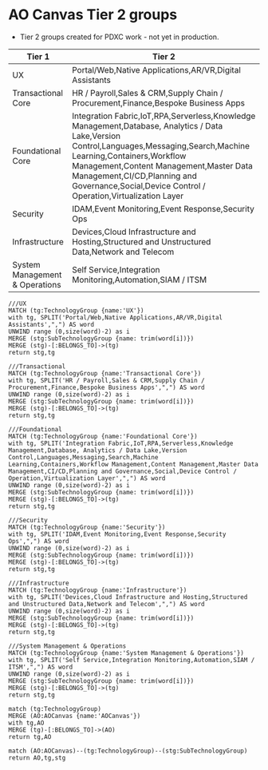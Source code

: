 # AO Canvas Tier 2 groups

- Tier 2 groups created for PDXC work - not yet in production.

|Tier 1|Tier 2|
|---|---|
|UX|Portal/Web,Native Applications,AR/VR,Digital Assistants
|Transactional Core|HR / Payroll,Sales & CRM,Supply Chain / Procurement,Finance,Bespoke Business Apps
|Foundational Core|Integration Fabric,IoT,RPA,Serverless,Knowledge Management,Database, Analytics / Data Lake,Version Control,Languages,Messaging,Search,Machine Learning,Containers,Workflow Management,Content Management,Master Data Management,CI/CD,Planning and Governance,Social,Device Control / Operation,Virtualization Layer
|Security|IDAM,Event Monitoring,Event Response,Security Ops
|Infrastructure|Devices,Cloud Infrastructure and Hosting,Structured and Unstructured Data,Network and Telecom
|System Management & Operations|Self Service,Integration Monitoring,Automation,SIAM / ITSM

~~~
///UX
MATCH (tg:TechnologyGroup {name:'UX'})
with tg, SPLIT('Portal/Web,Native Applications,AR/VR,Digital Assistants',",") AS word
UNWIND range (0,size(word)-2) as i 
MERGE (stg:SubTechnologyGroup {name: trim(word[i])}) 
MERGE (stg)-[:BELONGS_TO]->(tg)
return stg,tg
~~~

~~~
///Transactional
MATCH (tg:TechnologyGroup {name:'Transactional Core'})
with tg, SPLIT('HR / Payroll,Sales & CRM,Supply Chain / Procurement,Finance,Bespoke Business Apps',",") AS word
UNWIND range (0,size(word)-2) as i 
MERGE (stg:SubTechnologyGroup {name: trim(word[i])}) 
MERGE (stg)-[:BELONGS_TO]->(tg)
return stg,tg
~~~
~~~
///Foundational
MATCH (tg:TechnologyGroup {name:'Foundational Core'})
with tg, SPLIT('Integration Fabric,IoT,RPA,Serverless,Knowledge Management,Database, Analytics / Data Lake,Version Control,Languages,Messaging,Search,Machine Learning,Containers,Workflow Management,Content Management,Master Data Management,CI/CD,Planning and Governance,Social,Device Control / Operation,Virtualization Layer',",") AS word
UNWIND range (0,size(word)-2) as i 
MERGE (stg:SubTechnologyGroup {name: trim(word[i])}) 
MERGE (stg)-[:BELONGS_TO]->(tg)
return stg,tg
~~~
~~~
///Security
MATCH (tg:TechnologyGroup {name:'Security'})
with tg, SPLIT('IDAM,Event Monitoring,Event Response,Security Ops',",") AS word
UNWIND range (0,size(word)-2) as i 
MERGE (stg:SubTechnologyGroup {name: trim(word[i])}) 
MERGE (stg)-[:BELONGS_TO]->(tg)
return stg,tg
~~~
~~~
///Infrastructure
MATCH (tg:TechnologyGroup {name:'Infrastructure'})
with tg, SPLIT('Devices,Cloud Infrastructure and Hosting,Structured and Unstructured Data,Network and Telecom',",") AS word
UNWIND range (0,size(word)-2) as i 
MERGE (stg:SubTechnologyGroup {name: trim(word[i])}) 
MERGE (stg)-[:BELONGS_TO]->(tg)
return stg,tg
~~~
~~~
///System Management & Operations
MATCH (tg:TechnologyGroup {name:'System Management & Operations'})
with tg, SPLIT('Self Service,Integration Monitoring,Automation,SIAM / ITSM',",") AS word
UNWIND range (0,size(word)-2) as i 
MERGE (stg:SubTechnologyGroup {name: trim(word[i])}) 
MERGE (stg)-[:BELONGS_TO]->(tg)
return stg,tg
~~~
~~~
match (tg:TechnologyGroup)
MERGE (AO:AOCanvas {name:'AOCanvas'})
with tg,AO
MERGE (tg)-[:BELONGS_TO]->(AO)
return tg,AO
~~~
~~~
match (AO:AOCanvas)--(tg:TechnologyGroup)--(stg:SubTechnologyGroup)
return AO,tg,stg
~~~
